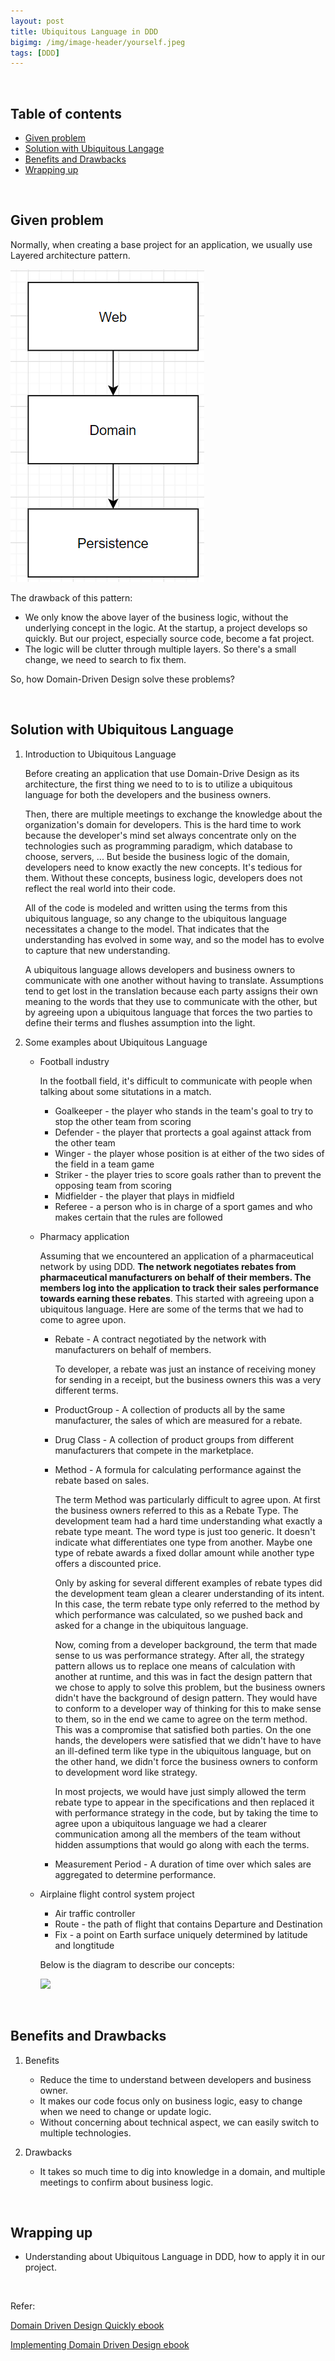 ```yaml
---
layout: post
title: Ubiquitous Language in DDD
bigimg: /img/image-header/yourself.jpeg
tags: [DDD]
---
```





<br>

## Table of contents
- [Given problem](#given-problem)
- [Solution with Ubiquitous Langage](#solution-with-ubiquitous-language)
- [Benefits and Drawbacks](#benefits-and-drawbacks)
- [Wrapping up](#wrapping-up)

<br>

## Given problem

Normally, when creating a base project for an application, we usually use Layered architecture pattern.

![](../img/Architecture-pattern/layered-architecture/common-layers.png)

The drawback of this pattern:
- We only know the above layer of the business logic, without the underlying concept in the logic. At the startup, a project develops so quickly. But our project, especially source code, become a fat project.
- The logic will be clutter through multiple layers. So there's a small change, we need to search to fix them.

So, how Domain-Driven Design solve these problems?

<br>

## Solution with Ubiquitous Language

1. Introduction to Ubiquitous Language

    Before creating an application that use Domain-Drive Design as its architecture, the first thing we need to to is to utilize a ubiquitous language for both the developers and the business owners.

    Then, there are multiple meetings to exchange the knowledge about the organization's domain for developers. This is the hard time to work because the developer's mind set always concentrate only on the technologies such as programming paradigm, which database to choose, servers, ... But beside the business logic of the domain, developers need to know exactly the new concepts. It's tedious for them. Without these concepts, business logic, developers does not reflect the real world into their code.

    All of the code is modeled and written using the terms from this ubiquitous language, so any change to the ubiquitous language necessitates a change to the model. That indicates that the understanding has evolved in some way, and so the model has to evolve to capture that new understanding.

    A ubiquitous language allows developers and business owners to communicate with one another without having to translate. Assumptions tend to get lost in the translation because each party assigns their own meaning to the words that they use to communicate with the other, but by agreeing upon a ubiquitous language that forces the two parties to define their terms and flushes assumption into the light.

2. Some examples about Ubiquitous Language

    - Football industry

        In the football field, it's difficult to communicate with people when talking about some situtations in a match.
        - Goalkeeper - the player who stands in the team's goal to try to stop the other team from scoring
        - Defender - the player that prortects a goal against attack from the other team
        - Winger - the player whose position is at either of the two sides of the field in a team game
        - Striker - the player tries to score goals rather than to prevent the opposing team from scoring
        - Midfielder - the player that plays in midfield
        - Referee - a person who is in charge of a sport games and who makes certain that the rules are followed

    - Pharmacy application

        Assuming that we encountered an application of a pharmaceutical network by using DDD. **The network negotiates rebates from pharmaceutical manufacturers on behalf of their members. The members log into the application to track their sales performance towards earning these rebates**. This started with agreeing upon a ubiquitous language. Here are some of the terms that we had to come to agree upon.
        - Rebate - A contract negotiated by the network with manufacturers on behalf of members.

            To developer, a rebate was just an instance of receiving money for sending in a receipt, but the business owners this was a very different terms.

        - ProductGroup - A collection of products all by the same manufacturer, the sales of which are measured for a rebate.
        - Drug Class - A collection of product groups from different manufacturers that compete in the marketplace.
        - Method - A formula for calculating performance against the rebate based on sales.

            The term Method was particularly difficult to agree upon. At first the business owners referred to this as a Rebate Type. The development team had a hard time understanding what exactly a rebate type meant. The word type is just too generic. It doesn't indicate what differentiates one type from another. Maybe one type of rebate awards a fixed dollar amount while another type offers a discounted price.

            Only by asking for several different examples of rebate types did the development team glean a clearer understanding of its intent. In this case, the term rebate type only referred to the method by which performance was calculated, so we pushed back and asked for a change in the ubiquitous language.

            Now, coming from a developer background, the term that made sense to us was performance strategy. After all, the strategy pattern allows us to replace one means of calculation with another at runtime, and this was in fact the design pattern that we chose to apply to solve this problem, but the business owners didn't have the background of design pattern. They would have to conform to a developer way of thinking for this to make sense to them, so in the end we came to agree on the term method. This was a compromise that satisfied both parties. On the one hands, the developers were satisfied that we didn't have to have an ill-defined term like type in the ubiquitous language, but on the other hand, we didn't force the business owners to conform to development word like strategy.

            In most projects, we would have just simply allowed the term rebate type to appear in the specifications and then replaced it with performance strategy in the code, but by taking the time to agree upon a ubiquitous language we had a clearer communication among all the members of the team without hidden assumptions that would go along with each the terms.

        - Measurement Period - A duration of time over which sales are aggregated to determine performance.

    - Airplaine flight control system project

        - Air traffic controller
        - Route - the path of flight that contains Departure and Destination
        - Fix - a point on Earth surface uniquely determined by latitude and longtitude

        Below is the diagram to describe our concepts:

        ![](../img/Architecture-pattern/Domain-driven-design/ubiquitous-language-aircraft.jpg)

<br>

## Benefits and Drawbacks

1. Benefits

    - Reduce the time to understand between developers and business owner.
    - It makes our code focus only on business logic, easy to change when we need to change or update logic.
    - Without concerning about technical aspect, we can easily switch to multiple technologies.

2. Drawbacks

    - It takes so much time to dig into knowledge in a domain, and multiple meetings to confirm about business logic.

<br>

## Wrapping up

- Understanding about Ubiquitous Language in DDD, how to apply it in our project.

<br>

Refer:

[Domain Driven Design Quickly ebook]()

[Implementing Domain Driven Design ebook]()